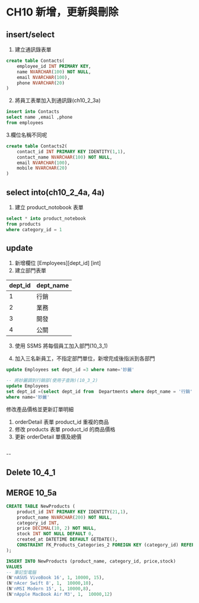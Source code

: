 # CH10 新增，更新與刪除

## insert/select
1. 建立通訊錄表單
```sql
create table Contacts(
	employee_id INT PRIMARY KEY,
    name NVARCHAR(100) NOT NULL,
    email NVARCHAR(100),
    phone NVARCHAR(20)
)
```

2. 將員工表單加入到通訊錄(ch10_2_3a)
```sql
insert into Contacts
select name ,email ,phone
from employees
```

3.欄位名稱不同呢
```sql
create table Contacts2(
	contact_id INT PRIMARY KEY IDENTITY(1,1),
    contact_name NVARCHAR(100) NOT NULL,
    email NVARCHAR(100),
    mobile NVARCHAR(20)
)
```

## select into(ch10_2_4a, 4a)
1. 建立 product_notobook 表單
```sql
select * into product_notebook
from products
where category_id = 1 
```

## update

1. 新增欄位 [Employees][dept_id] [int] 
2. 建立部門表單

dept_id |dept_name
--------|----------
1       |行銷
2       |業務
3       |開發
4       |公關

3. 使用 SSMS 將每個員工加入部門(10_3_1)

4. 加入三名新員工，不指定部門單位，新增完成後指派到各部門
```sql
update Employees set dept_id =3 where name='妙麗'
```

```sql
-- 將妙麗調到行銷部(使用子查詢)(10_3_2)
update Employees 
set dept_id =(select dept_id from  Departments where dept_name = '行銷')
where name='妙麗'
```

修改產品價格並更新訂單明細
1. orderDetail 表單 product_id 重複的商品
2. 修改 products 表單 product_id 的商品價格
3. 更新 orderDetail 單價及總價
```sql

```
-- 

## Delete 10_4_1
## MERGE 10_5a
```sql
CREATE TABLE NewProducts (
    product_id INT PRIMARY KEY IDENTITY(21,1),
    product_name NVARCHAR(200) NOT NULL,
    category_id INT,
	price DECIMAL(10, 2) NOT NULL,
    stock INT NOT NULL DEFAULT 0,
    created_at DATETIME DEFAULT GETDATE(),
    CONSTRAINT FK_Products_Categories_2 FOREIGN KEY (category_id) REFERENCES Categories(category_id)
);

INSERT INTO NewProducts (product_name, category_id, price,stock)
VALUES
-- 筆記型電腦
(N'nASUS VivoBook 16', 1, 10000, 15),
(N'nAcer Swift 8', 1,  10000,10),
(N'nMSI Modern 15', 1, 10000,8),
(N'nApple MacBook Air M3', 1,  10000,12)
```

```sql

```